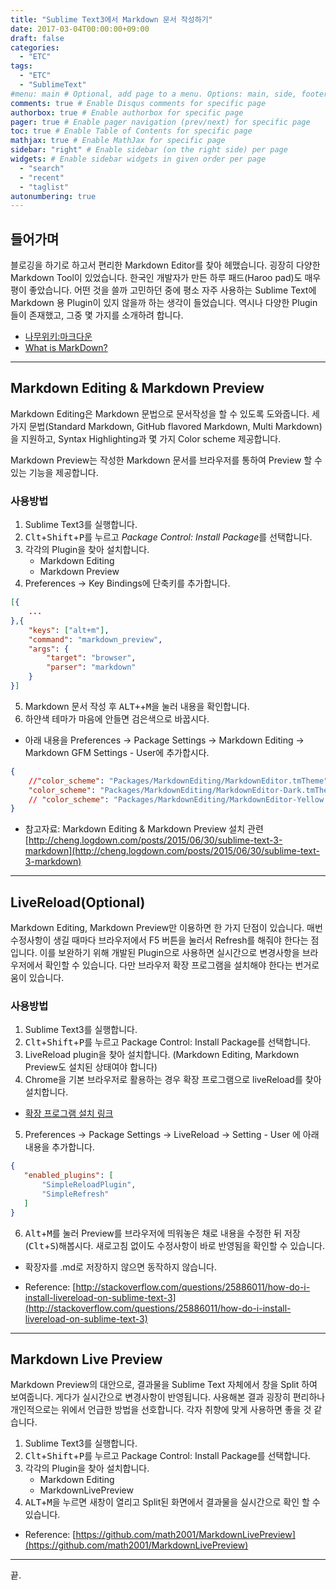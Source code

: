 ```yaml
---
title: "Sublime Text3에서 Markdown 문서 작성하기"
date: 2017-03-04T00:00:00+09:00
draft: false
categories:
  - "ETC"
tags:
  - "ETC"
  - "SublimeText"
#menu: main # Optional, add page to a menu. Options: main, side, footer
comments: true # Enable Disqus comments for specific page
authorbox: true # Enable authorbox for specific page
pager: true # Enable pager navigation (prev/next) for specific page
toc: true # Enable Table of Contents for specific page
mathjax: true # Enable MathJax for specific page
sidebar: "right" # Enable sidebar (on the right side) per page
widgets: # Enable sidebar widgets in given order per page
  - "search"
  - "recent"
  - "taglist"
autonumbering: true
---
```


## 들어가며
블로깅을 하기로 하고서 편리한 Markdown Editor를 찾아 헤맸습니다. 굉장히 다양한 Markdown Tool이 있었습니다. 한국인 개발자가 만든 하루 패드(Haroo pad)도 매우 평이 좋았습니다. 어떤 것을 쓸까 고민하던 중에 평소 자주 사용하는 Sublime Text에 Markdown 용 Plugin이 있지 않을까 하는 생각이 들었습니다. 역시나 다양한 Plugin들이 존재했고, 그중 몇 가지를 소개하려 합니다. 
- [나무위키:마크다운](https://namu.wiki/w/%EB%A7%88%ED%81%AC%EB%8B%A4%EC%9A%B4)
- [What is MarkDown?](https://guides.github.com/features/mastering-markdown)

---

## Markdown Editing & Markdown Preview
Markdown Editing은 Markdown 문법으로 문서작성을 할 수 있도록 도와줍니다. 세 가지 문법(Standard Markdown, GitHub flavored Markdown, Multi Markdown) 을 지원하고, Syntax Highlighting과 몇 가지 Color scheme 제공합니다.

Markdown Preview는 작성한 Markdown 문서를 브라우저를 통하여 Preview 할 수 있는 기능을 제공합니다. 

### 사용방법
1. Sublime Text3를 실행합니다.
2. <kbd>Clt</kbd>+<kbd>Shift</kbd>+<kbd>P</kbd>를 누르고 *Package Control: Install Package*를 선택합니다.
3. 각각의 Plugin을 찾아 설치합니다.
    - Markdown Editing
    - Markdown Preview
4. Preferences -> Key Bindings에 단축키를 추가합니다.

```json
[{
    ...
},{
    "keys": ["alt+m"],
    "command": "markdown_preview",
    "args": {
        "target": "browser",
        "parser": "markdown"
    }
}]
```
5. Markdown 문서 작성 후 <kbd>ALT+</kbd>+<kbd>M</kbd>을 눌러 내용을 확인합니다.
6. 하얀색 테마가 마음에 안들면 검은색으로 바꿉시다.
  - 아래 내용을  Preferences -> Package Settings -> Markdown Editing -> Markdown GFM Settings - User에 추가합시다.

```json
{
    //"color_scheme": "Packages/MarkdownEditing/MarkdownEditor.tmTheme",
    "color_scheme": "Packages/MarkdownEditing/MarkdownEditor-Dark.tmTheme",
    // "color_scheme": "Packages/MarkdownEditing/MarkdownEditor-Yellow.tmTheme",
}  
```

- 참고자료: Markdown Editing & Markdown Preview 설치 관련 [http://cheng.logdown.com/posts/2015/06/30/sublime-text-3-markdown](http://cheng.logdown.com/posts/2015/06/30/sublime-text-3-markdown)

---

## LiveReload(Optional)

Markdown Editing, Markdown Preview만 이용하면 한 가지 단점이 있습니다. 매번 수정사항이 생길 때마다 브라우저에서  F5 버튼을 눌러서 Refresh를 해줘야 한다는 점입니다. 이를 보완하기 위해 개발된 Plugin으로 사용하면 실시간으로 변경사항을 브라우저에서 확인할 수 있습니다. 다만 브라우저 확장 프로그램을 설치해야 한다는 번거로움이 있습니다. 

### 사용방법
1. Sublime Text3를 실행합니다.
2. <kbd>Clt</kbd>+<kbd>Shift</kbd>+<kbd>P</kbd>를 누르고 Package Control: Install Package를 선택합니다.
3. LiveReload plugin을 찾아 설치합니다. (Markdown Editing, Markdown Preview도 설치된 상태여야 합니다)
4. Chrome을 기본 브라우저로 활용하는 경우 확장 프로그램으로 liveReload를 찾아 설치합니다. 
  - [확장 프로그램 설치 링크](https://chrome.google.com/webstore/detail/livereload/jnihajbhpnppcggbcgedagnkighmdlei?hl=ko)
5. Preferences -> Package Settings -> LiveReload -> Setting - User 에 아래 내용을 추가합니다.
```json
{ 
   "enabled_plugins": [ 
       "SimpleReloadPlugin", 
       "SimpleRefresh" 
   ]
}
```

6. <kbd>Alt</kbd>+<kbd>M</kbd>를 눌러 Preview를 브라우저에 띄워놓은 채로 내용을 수정한 뒤 저장(<kbd>Clt</kbd>+<kbd>S</kbd>)해봅시다. 새로고침 없이도 수정사항이 바로 반영됨을 확인할 수 있습니다.
* 확장자를 .md로 저장하지 않으면 동작하지 않습니다. 

- Reference: [http://stackoverflow.com/questions/25886011/how-do-i-install-livereload-on-sublime-text-3](http://stackoverflow.com/questions/25886011/how-do-i-install-livereload-on-sublime-text-3)

---

## Markdown Live Preview
Markdown Preview의 대안으로, 결과물을 Sublime Text 자체에서 창을 Split 하여 보여줍니다. 게다가 실시간으로 변경사항이 반영됩니다. 사용해본 결과 굉장히 편리하나 개인적으로는 위에서 언급한 방법을 선호합니다. 각자 취향에 맞게 사용하면 좋을 것 같습니다.

1. Sublime Text3를 실행합니다.
2. <kbd>Clt</kbd>+<kbd>Shift</kbd>+<kbd>P</kbd>를 누르고 Package Control: Install Package를 선택합니다.
3. 각각의 Plugin을 찾아 설치합니다.
    - Markdown Editing
    - MarkdownLivePreview
4. <kbd>ALT</kbd>+<kbd>M</kbd>을 누르면 새창이 열리고 Split된 화면에서 결과물을 실시간으로 확인 할 수 있습니다.

- Reference: [https://github.com/math2001/MarkdownLivePreview](https://github.com/math2001/MarkdownLivePreview)

---

끝.
